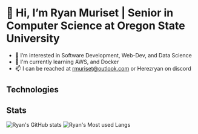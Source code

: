 # 👋 Hi, I’m Ryan Muriset | Senior in Computer Science at Oregon State University 
- 👀 I’m interested in Software Development, Web-Dev, and Data Science
- 🌱 I'm currently learning AWS, and Docker
- 📫 I can be reached at rmuriset@outlook.com or Herezryan on discord

## Technologies

## Stats
![Ryan's GitHub stats](https://github-readme-stats.vercel.app/api?username=herezryan&show_icons=true&theme=synthwave)
![Ryan's Most used Langs](https://github-readme-stats.vercel.app/api/top-langs/?username=herezryan&layout=compact&theme=synthwave)
